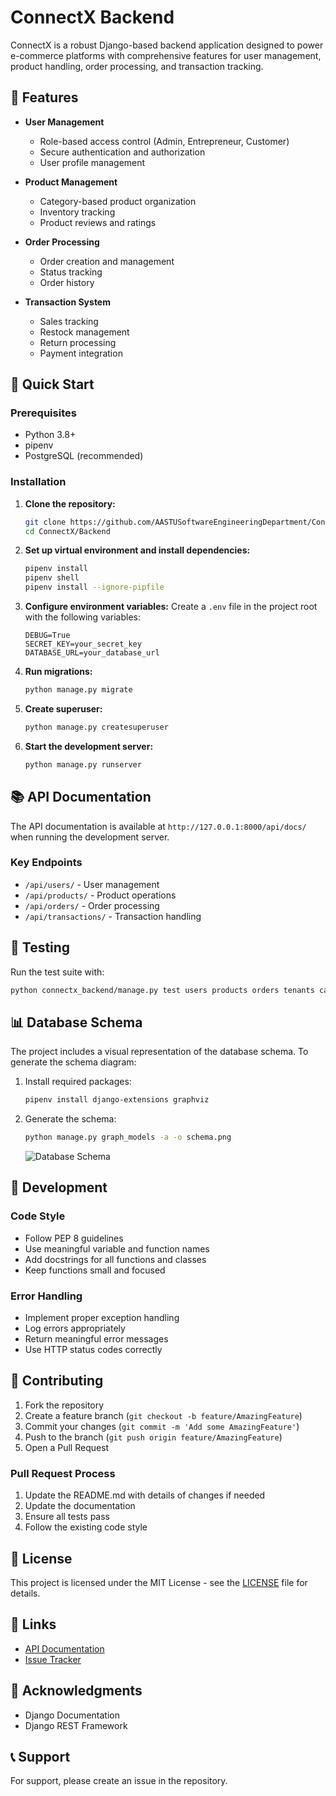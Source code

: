 # ConnectX Backend

ConnectX is a robust Django-based backend application designed to power e-commerce platforms with comprehensive features for user management, product handling, order processing, and transaction tracking.

## 🌟 Features

- **User Management**

  - Role-based access control (Admin, Entrepreneur, Customer)
  - Secure authentication and authorization
  - User profile management

- **Product Management**

  - Category-based product organization
  - Inventory tracking
  - Product reviews and ratings

- **Order Processing**

  - Order creation and management
  - Status tracking
  - Order history

- **Transaction System**
  - Sales tracking
  - Restock management
  - Return processing
  - Payment integration

## 🚀 Quick Start

### Prerequisites

- Python 3.8+
- pipenv
- PostgreSQL (recommended)

### Installation

1. **Clone the repository:**

   ```bash
   git clone https://github.com/AASTUSoftwareEngineeringDepartment/ConnectX
   cd ConnectX/Backend
   ```

2. **Set up virtual environment and install dependencies:**

   ```bash
   pipenv install
   pipenv shell
   pipenv install --ignore-pipfile
   ```

3. **Configure environment variables:**
   Create a `.env` file in the project root with the following variables:

   ```
   DEBUG=True
   SECRET_KEY=your_secret_key
   DATABASE_URL=your_database_url
   ```

4. **Run migrations:**

   ```bash
   python manage.py migrate
   ```

5. **Create superuser:**

   ```bash
   python manage.py createsuperuser
   ```

6. **Start the development server:**
   ```bash
   python manage.py runserver
   ```

## 📚 API Documentation

The API documentation is available at `http://127.0.0.1:8000/api/docs/` when running the development server.

### Key Endpoints

- `/api/users/` - User management
- `/api/products/` - Product operations
- `/api/orders/` - Order processing
- `/api/transactions/` - Transaction handling

## 🧪 Testing

Run the test suite with:

```bash
python connectx_backend/manage.py test users products orders tenants categories payments shipping analytics reviews --noinput
```

## 📊 Database Schema

The project includes a visual representation of the database schema. To generate the schema diagram:

1. Install required packages:

   ```bash
   pipenv install django-extensions graphviz
   ```

2. Generate the schema:
   ```bash
   python manage.py graph_models -a -o schema.png
   ```
   ![Database Schema](schema.png)

## 🔧 Development

### Code Style

- Follow PEP 8 guidelines
- Use meaningful variable and function names
- Add docstrings for all functions and classes
- Keep functions small and focused

### Error Handling

- Implement proper exception handling
- Log errors appropriately
- Return meaningful error messages
- Use HTTP status codes correctly

## 🤝 Contributing

1. Fork the repository
2. Create a feature branch (`git checkout -b feature/AmazingFeature`)
3. Commit your changes (`git commit -m 'Add some AmazingFeature'`)
4. Push to the branch (`git push origin feature/AmazingFeature`)
5. Open a Pull Request

### Pull Request Process

1. Update the README.md with details of changes if needed
2. Update the documentation
3. Ensure all tests pass
4. Follow the existing code style

## 📝 License

This project is licensed under the MIT License - see the [LICENSE](LICENSE) file for details.

## 🔗 Links

- [API Documentation](https://connectx-backend-295168525338.europe-west1.run.app)
- [Issue Tracker](https://github.com/AASTUSoftwareEngineeringDepartment/ConnectX/issues)

## 🙏 Acknowledgments

- Django Documentation
- Django REST Framework

## 📞 Support

For support, please create an issue in the repository.
